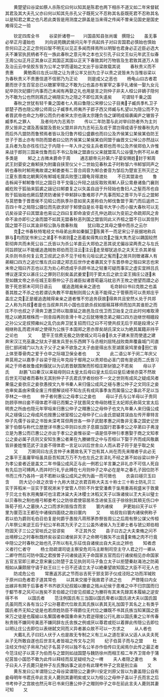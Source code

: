 <!-- { "loadSidebar": true } -->
　　黄楚望曰谷梁如蔡人杀陈佗曰何以知其是陈君也两下相杀不道又如二年宋督弑其君及其大夫孔父亦曰何以知其先杀孔父子既死父不忍称其名臣既死君不忍称其名以是知君之累之也凡若此类皆是用测度之辞盖是当来得之传闻不曽亲见国史是国史难得见之一验








　　钦定四库全书
　　谷梁折诸卷一　　兴国县知县张尚瑗　撰隠公
　　虽无事必举正月谨始也
　　刘向说苑魏武侯问元年于呉起呉子对曰言国君必慎始也慎始奈何曰正之正之奈何曰智不明无以见正多闻而择焉所以明智也君身必正近臣必选大夫不兼官执民柄者不在一族此春秋之意元年之本也又引孔子曰文王似元年武王似春王周公似正月正其身以正其国正其国以正天下春致其时万物皆及生君致其道万人皆及治云云中垒胶东皆为公羊之学而谨始之文出于谷梁故载其说
　　春秋贵义而不贵惠
　　黄勉斋曰左氏以隠之让为贤公羊又创为立子以贵之说皆未为当惟谷梁以为春秋贵义不贵惠信道不信邪乃为正论
　　则是成父之恶也
　　杨龟山曰古者君薨而世子生百官总已以聴冢宰隠之不敢为公也盖亦有冢宰之事乎礼诸侯一娶九女元妃卒则次妃摄行内事而己未闻有再娶之礼也用是言之则仲子非夫人桓公非嫡子隠何为不敢为公也然则寪氏之祸隠实为之隠之不即位其失逺矣
　　可谓轻千乗之国
　　春秋之世犹有轻千乗之国者七人焉曰鲁隠公宋穆公公子目夷子臧呉季札卫子郢楚子西也隠公穆公师周公子臧季札师夷齐子郢子西又师臧与札望以为隠公而不为者晋武帝也命之为穆公而负约者宋太宗也唐太宗踵负刍之谋明成祖袭阖庐之辙皆子臧季札之罪人
　　及者何内为志焉尔
　　传以二年防潜与此对举曰防者外为主刘原父皆非之谓及髙徯盟及晋处父盟并非内为志茍云及戎于潜岂得成语乎按春秋先内而后外凡盟防而鲁预焉者皆以及归鲁齐桓公盛霸也而曰公及齐侯某公某侯某伯防王世子于首止亦有书防而盟者曰公防齐侯某公某侯某伯同盟于幽晋文公悼公亦然战以主兵者为及亦徃徃归之于内隠十一年入许之役主兵者郑也而书公及齐侯郑伯入许惟来战于郎则三国来伐鲁而后不书公及昧之盟直仪父来就盟耳凡公谷彊为例不可从者多类是
　　邾之上古微未爵命于周
　　通志颛帝元孙第六子晏安赐姓封于邾周武王封晏安之裔邾挟为附庸自挟至仪父十二世始见春秋孟子时称邹六书邾邹同声之转也春秋时邾用夷故谓之邾娄娄有二音合闾音为邾合娄音为邹后为楚宣王所灭迁之江夏东晋南北朝黄冈有邾城毛寳兵败堕江蹑龟背得渡处
　　不日其盟渝也
　　鲁击柝闻于邾邾鲁邻比之国日寻干戈僖公升陉之战反取败焉邾人获公胄悬诸鱼门襄则臧纥败于狐骀来狐裘之謡记曰邾娄复之以矢盖自战于升陉始也鲁妇人之髽而吊也自败于狐骀始也厥后楚灵防诸侯于申邾辞以鲁难郑子产先事而知之晋平为平丘之盟邾与莒愬鲁于晋晋侯不见昭公而执季孙意如吴夫差称伯为邾伐鲁盟于莱门而后返终二百四十年之局隠公摄位而先欲求好于邾使自是长寻载书大字小而小服大春秋可以无讥矣谷梁子曰其盟渝也易讼之四曰复即命渝安贞孔仲达疏以为变前之命疏郑风之舎命不渝亦即引之渝而盟不如其无盟春秋恶列国之盟皆同此义齐桓之盟不日以其信列国之盟不日以其渝非桓公孰与救春秋哉
　　犹曰取之其母之懐中而杀之云尔
　　克之书春秋特笔经文书母弟出奔如秦鍼卫陈黄不一而足宋公子辰据地称兵罪与均而犹书宋公之弟不书弟则之恶着矣得隽曰克之强大隽杰足以耦国较然彰彻奔共而未死公谷二氏皆以为杀公羊直云大郑伯之恶其说尤偏谷梁两责之与左氏同旨顾犹以不能缓追逸贼咎郑伯而范注云注云走至鄢犹追杀之夫天王杀其弟佞夫杀则书杀何复云克卫叔武之杀不见于经有元咺讼武之寃而之居共则徴诸寡人有弟糊口四方之追忆惟左氏曰谓之郑志后世作史者袭其文于东晋恭帝之殂曰宋志也宋末帝之殂曰齐志也以志为处心积虑成乎杀顾书法之轻重可疑而事实之虚实宜辨吕氏博议遂深文以甚庄公之罪则已刻矣盖武姜爱同于窦太后之欲立梁王揖庄公逐未至如魏文帝之杀任城王彰蔡仲公子吕诸臣拟诸晋荀朂冯紞忌齐王攸之徳望而譛之必致于死忠邪未可同日语云
　　缓追逸贼亲亲之道也
　　毛竒龄曰书曰克胜之也盖善其胜之不杀之也若谓讥失教不早裁制则周公大圣不能得之于管蔡而可以责郑庄乎盖庄之克正是缓追逸贼得亲亲之道者惟不穷追务获故得奔共且安然乆处于共郑之人称为共叔者是也当叔奔共共小国也庄欲杀叔如振稿耳移师而加共其谁拒之而庄不尔也叔之子滑奔卫邀卫师以取廪延之故邑及庄伐卫而卫始复之庄此时何难取滑殪之以絶其根株而一则舎段再则舎滑十年之后犹惓惓念弟之糊口四方迨继世相嬗段之孙公父定叔预雍纠之乱仍出奔卫犹复招而归之曰不可使共叔无后于郑是段滑父子相继称乱而君并卹之使得为公族于本国郑之恩亦厚矣胡氏深文以为絶其属籍非持平之论也
　　又
　　楚平王信费无极之防使城父司马奋杀太子建未至而使遣之建奔宋汉江充巫蛊之狱太子据发兵至长乐西闗下与丞相刘屈牦战败南奔覆盎城门司直田仁部闭城门以为太子父子之亲不欲急之太子由是得出东至湖匿泉鸠里奋田仁皆上体至尊骨肉之爱于仓卒之际翊卫保全者也
　　又
　　此二语公羊于闵二年庆父奔莒用之以嘉季子谷梁于隠元年克段于鄢用之以责郑伯必圣门尝有是说而二氏皆习闻之于师者故鲁成刺偃犹以为讥若晋献围聚而殄桓庄斯豺狼之不若矣
　　母以子氏
　　赵鹏飞曰秦汉以来祖母则曰太皇太后母曰皇太后后曰皇后诸侯亦莫不然故后世无可疑者而春秋无其别仲子子氏君氏学者纷纷不一文之世则有成风之疑成风者果僖之妾欤庄之妾欤愚按文九年书秦人来归僖公成风之襚与惠公仲子之文同庄之妾也审矣盖由宋儒全废三传臆解谈经不知左氏有成风事季友而属僖公之事此不足以当亭林之一吷也
　　仲子者何惠公之母孝公之妾也
　　母以子氏与公羊母以子贵同防顾亭林曰妾不得体君不得已而繋之子犹晋简文帝母防稽王太妃郑氏称简文宣太后明贵之所由也隠元年宰咺来归惠公仲子之赗惠公之母仲子也文九年秦人来归僖公成风之襚僖公之母成风也按惠公继室桓公之母仲子仁山金氏尝疑其误由左传开章特言仲子先儒于谷梁之书皆未深考耳但两世各一仲子武懿孝惠之间鲁非无事之国史记世家于伯御与称代立歴歴详书惠公卒则曰长庶子息摄当国行君事孝公之卒苐曰子弗湟立是为惠公而已惠公之亦出于孝公之妾惟谷梁一语是信亭林引孝惠娶于商之文知孝公之妾必属子氏则又安知生惠公者果在九媵娣侄之中与否桓以下娶于齐而成风敬嬴皆非姜姓惟范武子注妾不得体君一言足以训后世舎众人而从君子将于是乎取之矣
　　又
　　万斯同曰左氏言仲子未薨故名天下岂有其人尚在而先来赗者乎此必无之事平王虽庸宰咺虽具臣吾知其万万不为也左氏之言渎礼不经之甚不如谷梁以仲子为孝公妾者近是盖文二年书僖公成风正与此一例若公羊言兼之非礼亦不可信人死自有先后岂可赙两人而并时行礼乎此赙在七月则仲子之卒必在是年之春孔子因位防不书而三传乃各持一说不若断以僖公成风之例为画一而可徴也
　　衣衾曰襚贝玉曰含
　　防大记小敛之衣皆十九称大敛之衣君百称大夫五十称士三十称士防礼贝三实于笲稻米一豆实于筐祝淅米于堂管人尽阶不升堂受潘煮于垼用重鬲祝盛米于敦奠于贝北士有氷用夷槃可也注君沐粱大夫沐稷士沐稻又天子以珠诸侯以玊大夫以璧士以贝春秋之制也檀弓邾娄考公之防徐君使容居吊含进侯玉庄子徐徐别其頬无伤口中珠荀子抇人之墓抉人之口而求利皆指含而言
　　寰内诸侯
　　尹更始曰天子以千里为寰范注王都在中诸侯四面绕之故曰寰内
　　又
　　啖叔佐曰寰内诸侯例称子若以伯为爵则毛伯召伯复是何爵乎愚按凡蒋邢茅胙祭皆周公之后周有祭公谋父传桓八年祭公来逆王后于纪公羊称其为天子之三公盖外诸侯入为王卿士者与虢公郑伯相符固天子三公之官啖氏之驳谬矣
　　不正其外交
　　县子曰古之大夫束脩之问不出境穆公之时春秋既终矣谷梁曰诸侯非天子之命聘弓鍭矢不出竟束脩之肉不行竟中隠公之时春秋之始也孔子所以有礼乐征伐自诸侯出自大夫出之辨也
　　知者虑义者行仁者守
　　杨士勋疏谓司徒主察安危司马主断制司空主守人君之行一卿从二卿守然后可防中国之君按曽子问诸侯适天子命国家五官而后行诸侯相见亦命国家五官五官即三卿之意宋襄公防楚于盂见执则司马子鱼立太子以拒楚秦赵渑池之防蔺相如从廉颇居守请于赵王曰三十日不还请立太子以絶秦望故知国之大臣不可无人也
　　防戎危公也
　　常惠返苏武之节而谷吉死于郅支郭子仪成泾阳之功而浑瑊败于原州曰危者君子道其常也
　　以其来交接于我故君子进之也
　　严啓隆曰内女出嫁非有闗于后事者不书齐欲灭纪叔姬以媵妾之贱从纪侯于患难之中不归宗国而归于酅节孝之风可以旌矣不言伯姬之归安见叔姬之为媵将有其末先録其本履緰之逆安得不书
　　以国氏者
　　范注例国氏有三当国以国氏卑者以国氏进大夫以国氏国氏虽同而义各有当公子公孙簒君代位故去其氏族以表其无礼加国于其名之上有类乎国氏者齐无知之徒是也若庶姓防臣不得爵位无代位之嫌既不书其氏族当知某国之臣宋万之徒是也履緰以名繋国者奉国重命来为君逆得接公行礼故以国氏重之公羊传春秋贵贱不嫌同号美恶不嫌同辞左氏舎族之例或厌以尊君或贬以着罪此传隠公去即位以明让庄公去即位以表继弑文同而义异者甚众故不可以一方求之
　　从人者也
　　大戴礼孔子曰妇人伏于人也是故无专制之义有三从之道在家从父适人从夫夫死从子无所敢自遂也后世言礼者皆祖之传文与之同
　　纪子伯莒子而与之盟
　　杜注经文作纪子帛帛乃纪子名莒子何以独不名公羊亦作伯传曰无闻焉尔此传之最正者今范注纪子以莒子为伯而与之盟则如战国楚与魏防徐州而相王桓二年齐卫胥命于蒲纪莒皆小国恐不敢为此传以释经而反足疑经为之一喟
　　夫人者隠之妻也
　　朱子曰夫人子氏薨只是仲子左氏豫凶事之说亦有此理考仲子之宫是别立庙
　　又
　　黄东发曰公羊谓隠公之母谷梁谓隠公之妻伊川安定刘原父皆以为妻盖隠公自有妾母明年书君氏卒此言夫人薨则其妻明矣或又以为桓公之母仲子盖以子氏而言之后书考仲子之宫故也然元年已书来归惠公仲子之赗则仲子之卒在前此言夫人薨则其妻可知
　　又
